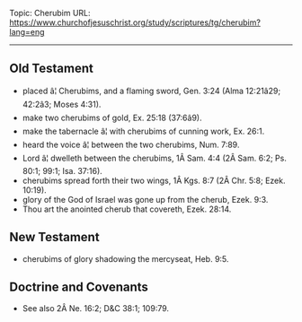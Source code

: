 Topic: Cherubim
URL: https://www.churchofjesuschrist.org/study/scriptures/tg/cherubim?lang=eng

---

## Old Testament

- placed â¦ Cherubims, and a flaming sword, Gen. 3:24 (Alma 12:21â29; 42:2â3; Moses 4:31).
- make two cherubims of gold, Ex. 25:18 (37:6â9).
- make the tabernacle â¦ with cherubims of cunning work, Ex. 26:1.
- heard the voice â¦ between the two cherubims, Num. 7:89.
- Lord â¦ dwelleth between the cherubims, 1Â Sam. 4:4 (2Â Sam. 6:2; Ps. 80:1; 99:1; Isa. 37:16).
- cherubims spread forth their two wings, 1Â Kgs. 8:7 (2Â Chr. 5:8; Ezek. 10:19).
- glory of the God of Israel was gone up from the cherub, Ezek. 9:3.
- Thou art the anointed cherub that covereth, Ezek. 28:14.

## New Testament

- cherubims of glory shadowing the mercyseat, Heb. 9:5.

## Doctrine and Covenants

- See also 2Â Ne. 16:2; D&C 38:1; 109:79.

